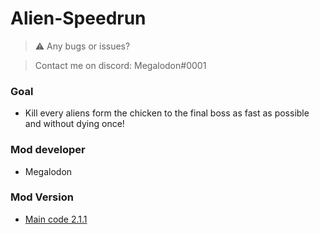 # Alien-Speedrun

> ⚠️ Any bugs or issues?

> Contact me on discord: Megalodon#0001

### Goal
* Kill every aliens form the chicken to the final boss as fast as possible and without dying once!

### Mod developer
* Megalodon

### Mod Version
* [Main code 2.1.1](https://github.com/TheGreatMegalodon/Alien-Speedrun/blob/main/Alien-Speedrun.js)
